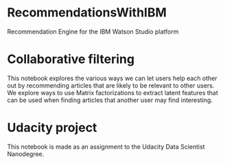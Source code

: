 # RecommendationsWithIBM
Recommendation Engine for the IBM Watson Studio platform

# Collaborative filtering
This notebook explores the various ways we can let users help each other out by recommending articles that are likely to be relevant to other users. We explore ways to use Matrix factorizations to extract latent features that can be used when finding articles that another user may find interesting.

# Udacity project
This notebook is made as an assignment to the Udacity Data Scientist Nanodegree.
